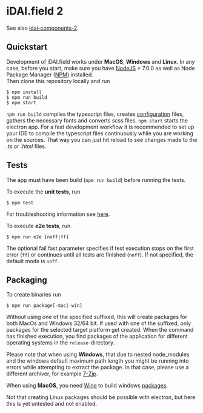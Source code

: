 # iDAI.field 2

See also [idai-components-2](https://github.com/dainst/idai-components-2). 
   
## Quickstart

Development of iDAI.field works under **MacOS**, **Windows** and **Linux**. In any case, before you start, make sure you have [NodeJS](https://nodejs.org/en/) > 7.0.0 as well as Node Package Manager ([NPM](https://www.npmjs.com/)) installed.  
Then clone this repository locally and run

```
$ npm install
$ npm run build
$ npm start
```

`npm run build` compiles the typescript files, creates [configuration](config/README.md) files, gathers
 the necessary fonts and converts scss files. `npm start` starts the electron app. For a fast development 
 workflow it is recommended to set up your IDE to compile the typescript files continuously while you are 
 working on the sources. That way you can just hit reload to see changes made to the *.ts* or *.html* files.

## Tests

The app must have been build (`npm run build`) before running the tests.

To execute the **unit tests**, run 

```
$ npm test   
```

For troubleshooting information see [here](docs/unit-test-troubleshooting.md).

To execute **e2e tests**, run 

```
$ npm run e2e [noff|ff]
```

The optional fail fast parameter specifies if test execution stops on the first error (`ff`) or continues until all tests are finished (`noff`). If not specified, the default mode is `noff`. 

## Packaging

To create binaries run 

```
$ npm run package[-mac|-win]
```

Without using one of the specified suffixed, this will create packages for both MacOs and Windows 32/64 bit.
If used with one of the suffixed, only packages for the selected target platform get created. When the command has finished execution, you find packages of the application for different operating systems in the `release`-directory.

Please note that when using **Windows**, that due to nested node_modules and the 
windows default maximum path length you might be running into errors while attempting
to extract the package. In that case, please use a different archiver, for example [7-Zip](http://www.7-zip.org/download.html).

When using **MacOS**, you need [Wine](http://www.davidbaumgold.com/tutorials/wine-mac/) to build windows [packages](https://github.com/dainst/idai-field-client/blob/master/README.md#packacking).

Not that creating Linux packages should be possible with electron, but here this is yet untested and not enabled.


